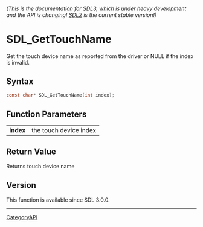 ###### (This is the documentation for SDL3, which is under heavy development and the API is changing! [SDL2](https://wiki.libsdl.org/SDL2/) is the current stable version!)
# SDL_GetTouchName

Get the touch device name as reported from the driver or NULL if the index is invalid.

## Syntax

```c
const char* SDL_GetTouchName(int index);

```

## Function Parameters

|               |                        |
| ------------- | ---------------------- |
| **index**     | the touch device index |

## Return Value

Returns touch device name

## Version

This function is available since SDL 3.0.0.

----
[CategoryAPI](CategoryAPI)

